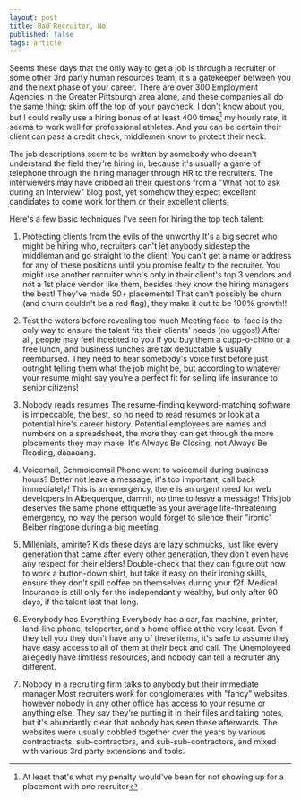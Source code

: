```yaml
---
layout: post
title: Bad Recruiter, No
published: false
tags: article
---
```


Seems these days that the only way to get a job is through a recruiter or some other 3rd party human resources team, it's a gatekeeper between you and the next phase of your career.
There are over 300 Employment Agencies in the Greater Pittsburgh area alone, and these companies all do the same thing: skim off the top of your paycheck.
I don't know about you, but I could really use a hiring bonus of at least 400 times[^1] my hourly rate, it seems to work well for professional athletes.
And you can be certain their client can pass a credit check, middlemen know to protect their neck.

The job descriptions seem to be written by somebody who doesn't understand the field they're hiring in, because it's usually a game of telephone through the hiring manager through HR to the recruiters.
The interviewers may have cribbed all their questions from a "What not to ask during an Interview" blog post, yet somehow they expect excellent candidates to come work for them or their excellent clients.

Here's a few basic techniques I've seen for hiring the top tech talent:

1. Protecting clients from the evils of the unworthy
It's a big secret who might be hiring who, recruiters can't let anybody sidestep the middleman and go straight to the client!
You can't get a name or address for any of these positions until you promise fealty to the recruiter.
You might use another recruiter who's only in their client's top 3 vendors and not a 1st place vendor like them, besides they know the hiring managers the best!
They've made 50+ placements! That can't possibly be churn (and churn couldn't be a red flag), they make it out to be 100% growth!!

2. Test the waters before revealing too much
Meeting face-to-face is the only way to ensure the talent fits their clients' needs (no uggos!)
After all, people may feel indebted to you if you buy them a cupp-o-chino or a free lunch, and business lunches are tax deductable &amp; usually reembursed.
They need to hear somebody's voice first before just outright telling them what the job might be, but according to whatever your resume might say you're a perfect fit for selling life insurance to senior citizens!

3. Nobody reads resumes
The resume-finding keyword-matching software is impeccable, the best, so no need to read resumes or look at a potential hire's career history.
Potential employees are names and numbers on a spreadsheet, the more they can get through the more placements they may make. It's Always Be Closing, not Always Be Reading, daaaaang.

4. Voicemail, Schmoicemail
Phone went to voicemail during business hours? Better not leave a message, it's too important, call back immediately!
This is an emergency, there is an urgent need for web developers in Albequerque, damnit, no time to leave a message!
This job deserves the same phone ettiquette as your average life-threatening emergency, no way the person would forget to silence their "ironic" Beiber ringtone during a big meeting.

5. Millenials, amirite?
Kids these days are lazy schmucks, just like every generation that came after every other generation, they don't even have any respect for their elders!
Double-check that they can figure out how to work a button-down shirt, but take it easy on their ironing skills, ensure they don't spill coffee on themselves during your f2f.
Medical Insurance is still only for the independantly wealthy, but only after 90 days, if the talent last that long.

6. Everybody has Everything
Everybody has a car, fax machine, printer, land-line phone, teleporter, and a home office at the very least.
Even if they tell you they don't have any of these items, it's safe to assume they have easy access to all of them at their beck and call.
The Unemployeed allegedly have limitless resources, and nobody can tell a recruiter any different.

7. Nobody in a recruiting firm talks to anybody but their immediate manager
Most recruiters work for conglomerates with "fancy" websites, however nobody in any other office has access to your resume or anything else.
They say they're putting it in their files and taking notes, but it's abundantly clear that nobody has seen these afterwards.
The websites were usually cobbled together over the years by various contractracts, sub-contractors, and sub-sub-contractors, and mixed with various 3rd party extensions and tools.


[^1]: At least that's what my penalty would've been for not showing up for a placement with one recruiter



<!--
Recruiters that border on spambots:
apex systems inc
cybercoders
tekskills inc
amtex enterprises < this is one of the worst, emailing about jobs not even
related to the content of the resume, if there's any word-match between the
resume and the job description you get an email, there's no way to unsubscribe
-->
